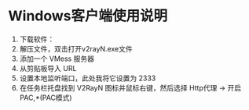 # Windows客户端使用说明

1. 下载软件：
2. 解压文件，双击打开v2rayN.exe文件
3. 添加一个 VMess 服务器
4. 从剪贴板导入 URL
5. 设置本地监听端口，此处我将它设置为 2333
6. 在任务栏托盘找到 V2RayN 图标并鼠标右键，然后选择 Http代理 -> 开启PAC,*(PAC模式)